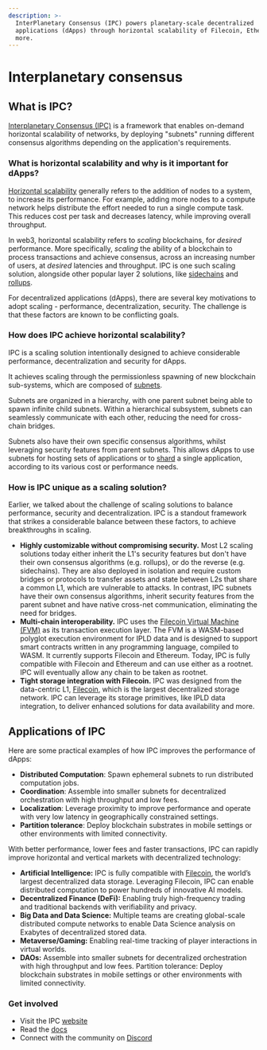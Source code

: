 ```yaml
---
description: >-
  InterPlanetary Consensus (IPC) powers planetary-scale decentralized
  applications (dApps) through horizontal scalability of Filecoin, Ethereum and
  more.
---
```


# Interplanetary consensus

## What is IPC?

[Interplanetary Consensus (IPC)](https://www.ipc.space/) is a framework that enables on-demand horizontal scalability of networks, by deploying "subnets" running different consensus algorithms depending on the application's requirements.

### What is horizontal scalability and why is it important for dApps?

[Horizontal scalability](https://en.wikipedia.org/wiki/Scalability#Horizontal\_or\_scale\_out) generally refers to the addition of nodes to a system, to increase its performance. For example, adding more nodes to a compute network helps distribute the effort needed to run a single compute task. This reduces cost per task and decreases latency, while improving overall throughput.&#x20;

In web3, horizontal scalability refers to _scaling_ blockchains, for _desired_ performance. More specifically, _scaling_ the ability of a blockchain to process transactions and achieve consensus, across an increasing number of users, at _desired_ latencies and throughput. IPC is one such scaling solution, alongside other popular layer 2 solutions, like [sidechains](https://ethereum.org/en/developers/docs/scaling/sidechains/) and [rollups](https://ethereum.org/en/developers/docs/scaling/#rollups).&#x20;

For decentralized applications (dApps), there are several key motivations to adopt scaling - performance, decentralization, security. The challenge is that these factors are known to be conflicting goals.&#x20;

### How does IPC achieve horizontal scalability?&#x20;

IPC is a scaling solution intentionally designed to achieve considerable performance, decentralization and security for dApps.

It achieves scaling through the permissionless spawning of new blockchain sub-systems, which are composed of [subnets](https://docs.ipc.space/key-concepts/subnets).&#x20;

Subnets are organized in a hierarchy, with one parent subnet being able to spawn infinite child subnets. Within a hierarchical subsystem, subnets can seamlessly communicate with each other, reducing the need for cross-chain bridges.

Subnets also have their own specific consensus algorithms, whilst leveraging security features from parent subnets. This allows dApps to use subnets for hosting sets of applications or to [shard](https://en.wikipedia.org/wiki/Shard\_\(database\_architecture\)) a single application, according to its various cost or performance needs.&#x20;

### How is IPC unique as a scaling solution?

Earlier, we talked about the challenge of scaling solutions to balance performance, security and decentralization. IPC is a standout framework that strikes a considerable balance between these factors, to achieve breakthroughs in scaling. &#x20;

* **Highly customizable without compromising security.** Most L2 scaling solutions today either inherit the L1's security features but don't have their own consensus algorithms (e.g. rollups), or do the reverse (e.g. sidechains). They are also deployed in isolation and require custom bridges or protocols to transfer assets and state between L2s that share a common L1, which are vulnerable to attacks. In contrast, IPC subnets have their own consensus algorithms, inherit security features from the parent subnet and have native cross-net communication, eliminating the need for bridges.&#x20;
* **Multi-chain interoperability.** IPC uses the [Filecoin Virtual Machine (FVM)](https://docs.filecoin.io/smart-contracts/fundamentals/the-fvm) as its transaction execution layer. The FVM is a WASM-based polyglot execution environment for IPLD data and is designed to support smart contracts written in any programming language, compiled to WASM. It currently supports Filecoin and Ethereum. Today, IPC is fully compatible with Filecoin and Ethereum and can use either as a rootnet. IPC will eventually allow any chain to be taken as rootnet.&#x20;
* **Tight storage integration with Filecoin.** IPC was designed from the data-centric L1, [Filecoin](https://docs.filecoin.io/basics/what-is-filecoin), which is the largest decentralized storage network. IPC can leverage its storage primitives, like IPLD data integration, to deliver enhanced solutions for data availability and more. &#x20;

## Applications of IPC

Here are some practical examples of how IPC improves the performance of dApps:

* **Distributed Computation**: Spawn ephemeral subnets to run distributed computation jobs.
* **Coordination**: Assemble into smaller subnets for decentralized orchestration with high throughput and low fees.
* **Localization**: Leverage proximity to improve performance and operate with very low latency in geographically constrained settings.
* **Partition tolerance**: Deploy blockchain substrates in mobile settings or other environments with limited connectivity.

With better performance, lower fees and faster transactions, IPC can rapidly improve horizontal and vertical markets with decentralized technology:

* **Artificial Intelligence:** IPC is fully compatible with [Filecoin](https://docs.filecoin.io/basics/what-is-filecoin), the world’s largest decentralized data storage. Leveraging Filecoin, IPC can enable distributed computation to power hundreds of innovative AI models.
* **Decentralized Finance (DeFi):** Enabling truly high-frequency trading and traditional backends with verifiability and privacy.
* **Big Data and Data Science:** Multiple teams are creating global-scale distributed compute networks to enable Data Science analysis on Exabytes of decentralized stored data.
* **Metaverse/Gaming:** Enabling real-time tracking of player interactions in virtual worlds.
* **DAOs:** Assemble into smaller subnets for decentralized orchestration with high throughput and low fees. Partition tolerance: Deploy blockchain substrates in mobile settings or other environments with limited connectivity.

### Get involved

* Visit the IPC [website](https://www.ipc.space/)
* Read the [docs](https://docs.ipc.space/)
* Connect with the community on [Discord](https://discord.gg/QtNbXf75)
